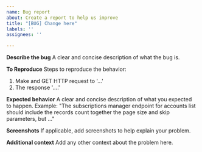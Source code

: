 ```yaml
---
name: Bug report
about: Create a report to help us improve
title: "[BUG] Change here"
labels: ''
assignees: ''

---
```


**Describe the bug**
A clear and concise description of what the bug is.

**To Reproduce**
Steps to reproduce the behavior:
1. Make and GET HTTP request to '...'
2. The response '....'

**Expected behavior**
A clear and concise description of what you expected to happen. Example:
"The subscriptions manager endpoint for accounts list should include the records count together the page size and skip parameters, but ..."

**Screenshots**
If applicable, add screenshots to help explain your problem.

**Additional context**
Add any other context about the problem here.
